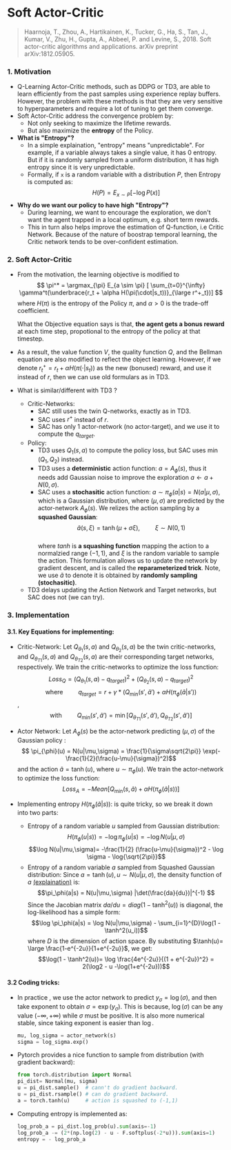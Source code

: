 # Soft Actor-Critic 
> Haarnoja, T., Zhou, A., Hartikainen, K., Tucker, G., Ha, S., Tan, J., Kumar, V., Zhu, H., Gupta, A., Abbeel, P. and Levine, S., 2018. Soft actor-critic algorithms and applications. arXiv preprint arXiv:1812.05905.

### 1. Motivation
+ Q-Learning Actor-Critic methods, such as DDPG or TD3, are able to learn efficiently from the past samples using experience replay buffers. However, the problem with these methods is that they are very sensitive to hyperparameters and require a lot of tuning to get them converge.
+ Soft Actor-Critic address the convergence problem by:
  + Not only seeking to maximize the lifetime rewards.
  + But also maximize the **entropy** of the Policy. 
+ **What is "Entropy"?** 
  + In a simple explaination, "entropy" means "unpredictable". For example, if a variable always takes a single value, it has 0 entropy. But if it is randomly sampled from a uniform distribution, it has high entropy since it is very unpredictable. 
  + Formally, if `x` is a random variable with a distribution $P$, then Entropy is computed as:
  $$ H(P) = E_{x \sim P} [-\log P(x)]$$
+ **Why do we want our policy to have high "Entropy"?** 
  + During learning, we want to encourage the exploration, we don't want the agent trapped in a local optimum, e.g. short term rewards.
  + This in turn also helps improve the estimation of Q-function, i.e Critic Network. Because of the nature of boostrap temporal learning, the Critic network tends to be over-confident estimation.

### 2. Soft Actor-Critic
+ From the motivation, the learning objective is modified to
    $$ \pi^* = \argmax_{\pi} E_{a \sim \pi} [ \sum_{t=0}^{\infty} \gamma^t(\underbrace{r_t + \alpha H(\pi(\cdot|s_t))}_{\large r^+_t})] $$ 
  where $H(\pi)$ is the entropy of the Policy $\pi$, and $\alpha >0$ is the trade-off coefficient. 

     What the Objective equation says is that, **the agent gets a bonus reward** at each time step, propotional to the entropy of the policy at that timestep.  
+ As a result, the value function $V$, the quality function $Q$, and the Bellman equation are also modified to reflect the object learning. However, if we denote $r^+_t = r_t + \alpha H(\pi(\cdot|s_t))$ as the new (bonused) reward, and use it instead of $r$, then we can use old formulars as in TD3. 
+ What is similar/different with TD3 ?
  + Critic-Networks: 
    + SAC still uses the twin Q-networks, exactly as in TD3.
    + SAC uses $r^+$ instead of $r$.
    + SAC has only 1 actor-network (no actor-target), and we use it to compute the $q_{target}$. 
  + Policy:
    + TD3 uses $Q_1(s,a)$ to compute the policy loss, but SAC uses $\min (Q_1,Q_2)$ instead.  
    + TD3 uses a **deterministic** action function: $a=A_\phi(s)$, thus it needs add Gaussian noise to improve the exploration $a \leftarrow a + N(0,\sigma)$.
    + SAC uses a **stochasitic** action function: $a \sim \pi_{\phi}(a|s)=N(a|\mu,\sigma)$, which is a Gaussian distribution, where $(\mu,\sigma)$ are predicted by the actor-network  $A_{\phi}(s)$. We relizes the action sampling by a **squashed Gaussian**:
      $$ \tilde{a}(s,\xi) = \tanh(\mu + \sigma \xi ), \hspace{1cm} \xi \sim N(0,1) $$       
      where $tanh$ is **a squashing function** mapping the action to a normalzied range $(-1,1)$, and $\xi$ is the random variable to sample the action. This formulation allows us to update the network by gradient descent, and is called the **reparameterized trick**. Note, we use $\tilde{a}$ to denote it is obtained by **randomly sampling (stochasitic)**.
  + TD3 delays updating the Action Network and Target networks, but SAC does not (we can try).

### 3. Implementation
#### 3.1. Key Equations for implementing:
+ Critic-Network: Let $Q_{\theta_1}(s,a)$ and $Q_{\theta_2}(s,a)$ be the twin critic-networks, and $Q_{\theta_{T1}}(s,a)$ and $Q_{\theta_{T2}}(s,a)$ are their corresponding target networks, respectively. We train the critic-networks to optimize the loss function:
  $$ Loss_Q = (Q_{\theta_1}(s,a) - q_{target})^2 + (Q_{\theta_2}(s,a) - q_{target})^2$$
  $$ \text{where} \hspace{1cm}  q_{target} = r + \gamma*(Q_{\min}(s',\tilde{a}') + \alpha H(\pi_\phi(\tilde{a}|s'))$$,
  $$ \text{with} \hspace{1cm} Q_{\min} (s',\tilde{a}') = \min[ Q_{\theta_{T1}}(s',\tilde{a}'),Q_{\theta_{T2}}(s',\tilde{a}')]$$ 
+ Actor Network: Let $A_\phi(s)$ be the actor-network predicting $(\mu,\sigma)$ of the Gaussian policy : 
  $$ \pi_{\phi}(u) = N(u|\mu,\sigma) = \frac{1}{\sigma\sqrt{2\pi}} \exp(-\frac{1}{2}(\frac{u-\mu}{\sigma})^2)$$
  and the action $\tilde{a} = \tanh(u)$, where $u \sim \pi_\phi(u)$. We train the actor-network to optimize the loss function:
  $$ Loss_A = - Mean[Q_{\min}(s,\tilde{a}) + \alpha H( \pi_{\phi}(\tilde{a}|s)) ]$$ 

+ Implementing entropy $H(\pi_\phi(\tilde{a}|s))$: is quite tricky, so we break it down into two parts:
  + Entropy of a random variable $u$ sampled from Gaussian distribution:
    $$H(\pi_\phi(u|s)) = -\log \pi_\phi(u|s) = - \log N(u|\mu,\sigma)$$
    $$\log N(u|\mu,\sigma)= -\frac{1}{2} (\frac{u-\mu}{\sigma})^2 - \log \sigma - \log{\sqrt{2\pi}}$$
  + Entropy of a random variable $a$ sampled from Squashed Gaussian distribution: Since $a=\tanh(u), u \sim N(u|\mu,\sigma)$, the density function of $a$ [(explaination)](https://math.stackexchange.com/questions/3108216/change-of-variables-apply-tanh-to-the-gaussian-samples) is:
    $$\pi_\phi(a|s) = N(u|\mu,\sigma) |\det(\frac{da}{du})|^{-1} $$
    Since the Jacobian matrix $da/du = diag(1 - \tanh^2(u))$ is diagonal, the log-likelihood has a simple form:
    $$\log \pi_\phi(a|s) = \log N(u|\mu,\sigma) - \sum_{i=1}^{D}\log(1 - \tanh^2(u_i))$$
    where $D$ is the dimension of action space. By substituting $\tanh(u)= \large \frac{1-e^{-2u}}{1+e^{-2u}}$, we get:
    $$\log(1 - \tanh^2(u))= \log \frac{4e^{-2u}}{(1 + e^{-2u})^2} = 2(\log2 - u -\log(1+e^{-2u}))$$ 
#### 3.2 Coding tricks:
  + In practice , we use the actor network to predict $y_\sigma=\log(\sigma)$, and then take exponent to obtain $\sigma=\exp(y_\sigma)$. This is because, 
   $\log(\sigma)$ can be any value $(-\infty, +\infty)$ while $\sigma$ must be positive. It is also more numerical stable, since taking exponent is easier than $\log$.
    ```python
    mu, log_sigma = actor_network(s)
    sigma = log_sigma.exp()
    ```
  + Pytorch provides a nice function to sample from distribution (with gradient backward):
    ```python 
    from torch.distribution import Normal 
    pi_dist= Normal(mu, sigma)
    u = pi_dist.sample()  # cann't do gradient backward.
    u = pi_dist.rsample() # can do gradient backward.
    a = torch.tanh(u)     # action is squashed to (-1,1)
    ```
  + Computing entropy is implemented as:
    ```python
    log_prob_a = pi_dist.log_prob(u).sum(axis=-1)
    log_prob_a -= (2*(np.log(2) - u - F.softplus(-2*u))).sum(axis=1)
    entropy = - log_prob_a
    ```

